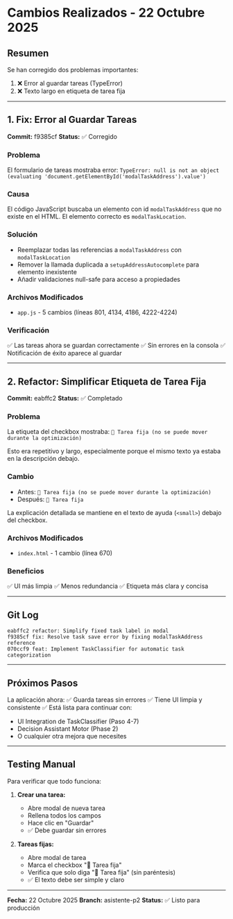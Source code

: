 # Cambios Realizados - 22 Octubre 2025

## Resumen
Se han corregido dos problemas importantes:
1. ❌ Error al guardar tareas (TypeError)
2. ❌ Texto largo en etiqueta de tarea fija

---

## 1. Fix: Error al Guardar Tareas

**Commit:** f9385cf
**Status:** ✅ Corregido

### Problema
El formulario de tareas mostraba error: `TypeError: null is not an object (evaluating 'document.getElementById('modalTaskAddress').value')`

### Causa
El código JavaScript buscaba un elemento con id `modalTaskAddress` que no existe en el HTML. El elemento correcto es `modalTaskLocation`.

### Solución
- Reemplazar todas las referencias a `modalTaskAddress` con `modalTaskLocation`
- Remover la llamada duplicada a `setupAddressAutocomplete` para elemento inexistente
- Añadir validaciones null-safe para acceso a propiedades

### Archivos Modificados
- `app.js` - 5 cambios (líneas 801, 4134, 4186, 4222-4224)

### Verificación
✅ Las tareas ahora se guardan correctamente
✅ Sin errores en la consola
✅ Notificación de éxito aparece al guardar

---

## 2. Refactor: Simplificar Etiqueta de Tarea Fija

**Commit:** eabffc2
**Status:** ✅ Completado

### Problema
La etiqueta del checkbox mostraba: `📌 Tarea fija (no se puede mover durante la optimización)`

Esto era repetitivo y largo, especialmente porque el mismo texto ya estaba en la descripción debajo.

### Cambio
- Antes: `📌 Tarea fija (no se puede mover durante la optimización)`
- Después: `📌 Tarea fija`

La explicación detallada se mantiene en el texto de ayuda (`<small>`) debajo del checkbox.

### Archivos Modificados
- `index.html` - 1 cambio (línea 670)

### Beneficios
✅ UI más limpia
✅ Menos redundancia
✅ Etiqueta más clara y concisa

---

## Git Log

```
eabffc2 refactor: Simplify fixed task label in modal
f9385cf fix: Resolve task save error by fixing modalTaskAddress reference
070ccf9 feat: Implement TaskClassifier for automatic task categorization
```

---

## Próximos Pasos

La aplicación ahora:
✅ Guarda tareas sin errores
✅ Tiene UI limpia y consistente
✅ Está lista para continuar con:
   - UI Integration de TaskClassifier (Paso 4-7)
   - Decision Assistant Motor (Phase 2)
   - O cualquier otra mejora que necesites

---

## Testing Manual

Para verificar que todo funciona:

1. **Crear una tarea:**
   - Abre modal de nueva tarea
   - Rellena todos los campos
   - Hace clic en "Guardar"
   - ✅ Debe guardar sin errores

2. **Tareas fijas:**
   - Abre modal de tarea
   - Marca el checkbox "📌 Tarea fija"
   - Verifica que solo diga "📌 Tarea fija" (sin paréntesis)
   - ✅ El texto debe ser simple y claro

---

**Fecha:** 22 Octubre 2025
**Branch:** asistente-p2
**Status:** ✅ Listo para producción
